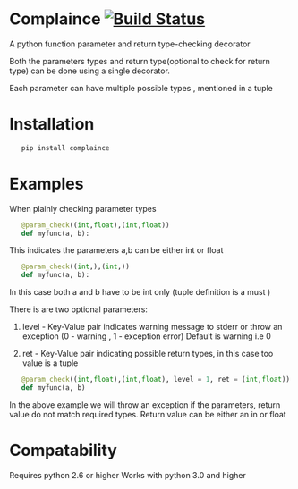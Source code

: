 # Complaince [![Build Status](https://travis-ci.org/vrakesh/Complaince.svg?branch=master)](https://travis-ci.org/vrakesh/Complaince)
A python function parameter and return type-checking decorator

Both the parameters types and return type(optional to check for return type)
can be done using a single decorator. 

Each parameter can have multiple possible types , mentioned in a tuple

Installation
============

```bash
   pip install complaince
```

Examples
========
When plainly checking parameter types

```python
   @param_check((int,float),(int,float))
   def myfunc(a, b):
```
This indicates the parameters a,b can be either int or float

```python
   @param_check((int,),(int,))
   def myfunc(a, b):
```
In this case both a and b have to be int only (tuple definition is a must )

There is are two optional parameters:

1. level - Key-Value pair indicates warning message to stderr or throw an exception (0 - warning , 1 - exception error) Default
   is warning i.e 0

2. ret - Key-Value pair indicating possible return types, in this case too
   value is a tuple

```python
   @param_check((int,float),(int,float), level = 1, ret = (int,float))
   def myfunc(a, b)
```
In the above example we will throw an exception if the parameters, return value do not match
required types. Return value can be either an in or float

Compatability
=============
Requires python 2.6 or higher
Works with python 3.0 and higher
